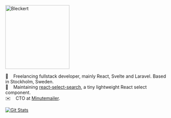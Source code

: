 <a href="https://tobiasbleckert.se"><img width="200" alt="Bleckert" src="https://user-images.githubusercontent.com/263465/91834094-de9ebe80-ec47-11ea-9bfa-ac31cb97585b.png"></a>

🔭 &nbsp;&nbsp; Freelancing fullstack developer, mainly React, Svelte and Laravel. Based in Stockholm, Sweden.  
🚀 &nbsp;&nbsp; Maintaining [react-select-search](https://github.com/tbleckert/react-select-search), a tiny lightweight React select component.  
✉️ &nbsp;&nbsp; CTO at [Minutemailer](https://minutemailer.com). 

<a href="https://github.com/tbleckert"><img alt="Git Stats" src="https://github-readme-stats.vercel.app/api?username=tbleckert&show_icons=true" /></a>
